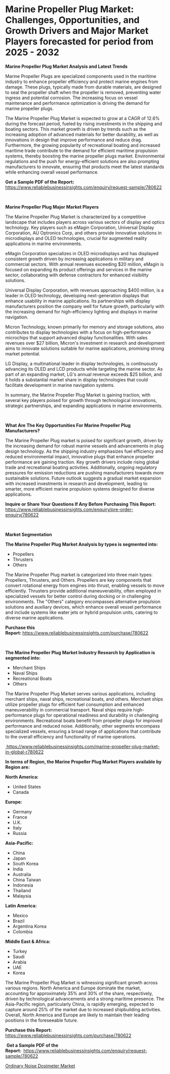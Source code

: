 <p><h1>Marine Propeller Plug Market: Challenges, Opportunities, and Growth Drivers and Major Market Players forecasted for period from 2025 - 2032</h1></p><p><strong>Marine Propeller Plug Market Analysis and Latest Trends</strong></p>
<p><p>Marine Propeller Plugs are specialized components used in the maritime industry to enhance propeller efficiency and protect marine engines from damage. These plugs, typically made from durable materials, are designed to seal the propeller shaft when the propeller is removed, preventing water ingress and potential corrosion. The increasing focus on vessel maintenance and performance optimization is driving the demand for marine propeller plugs.</p><p>The Marine Propeller Plug Market is expected to grow at a CAGR of 12.6% during the forecast period, fueled by rising investments in the shipping and boating sectors. This market growth is driven by trends such as the increasing adoption of advanced materials for better durability, as well as innovations in design that improve performance and reduce drag. Furthermore, the growing popularity of recreational boating and increased maritime trade contribute to the demand for efficient maritime propulsion systems, thereby boosting the marine propeller plugs market. Environmental regulations and the push for energy-efficient solutions are also prompting manufacturers to innovate, ensuring that products meet the latest standards while enhancing overall vessel performance.</p></p>
<p><strong>Get a Sample PDF of the Report:&nbsp;</strong> <a href="https://www.reliablebusinessinsights.com/enquiry/request-sample/780622?utm_campaign=2789&utm_medium=2&utm_source=Github&utm_content=ia&utm_term=26032025&utm_id=marine-propeller-plug">https://www.reliablebusinessinsights.com/enquiry/request-sample/780622</a></p>
<p>&nbsp;</p>
<p><strong>Marine Propeller Plug Major Market Players</strong></p>
<p><p>The Marine Propeller Plug Market is characterized by a competitive landscape that includes players across various sectors of display and optics technology. Key players such as eMagin Corporation, Universal Display Corporation, AU Optronics Corp, and others provide innovative solutions in microdisplays and OLED technologies, crucial for augmented reality applications in marine environments.</p><p>eMagin Corporation specializes in OLED microdisplays and has displayed consistent growth driven by increasing applications in military and commercial sectors. With annual revenues exceeding $20 million, eMagin is focused on expanding its product offerings and services in the marine sector, collaborating with defense contractors for enhanced visibility solutions.</p><p>Universal Display Corporation, with revenues approaching $400 million, is a leader in OLED technology, developing next-generation displays that enhance usability in marine applications. Its partnerships with display manufacturers position the company well for future growth, particularly with the increasing demand for high-efficiency lighting and displays in marine navigation.</p><p>Micron Technology, known primarily for memory and storage solutions, also contributes to display technologies with a focus on high-performance microchips that support advanced display functionalities. With sales revenues over $27 billion, Micron's investment in research and development aims to innovate solutions suitable for marine applications, promising strong market potential.</p><p>LG Display, a multinational leader in display technologies, is continuously advancing its OLED and LCD products while targeting the marine sector. As part of an expanding market, LG's annual revenue exceeds $25 billion, and it holds a substantial market share in display technologies that could facilitate development in marine navigation systems.</p><p>In summary, the Marine Propeller Plug Market is gaining traction, with several key players poised for growth through technological innovations, strategic partnerships, and expanding applications in marine environments.</p></p>
<p>&nbsp;</p>
<p><strong>What Are The Key Opportunities For Marine Propeller Plug Manufacturers?</strong></p>
<p><p>The Marine Propeller Plug market is poised for significant growth, driven by the increasing demand for robust marine vessels and advancements in plug design technology. As the shipping industry emphasizes fuel efficiency and reduced environmental impact, innovative plugs that enhance propeller performance are gaining traction. Key growth drivers include rising global trade and recreational boating activities. Additionally, ongoing regulatory pressures for emission reductions are pushing manufacturers towards more sustainable solutions. Future outlook suggests a gradual market expansion with increased investments in research and development, leading to smarter, more efficient marine propulsion systems designed for diverse applications.</p></p>
<p><strong>Inquire or Share Your Questions If Any Before Purchasing This Report:</strong> <a href="https://www.reliablebusinessinsights.com/enquiry/pre-order-enquiry/780622?utm_campaign=2789&utm_medium=2&utm_source=Github&utm_content=ia&utm_term=26032025&utm_id=marine-propeller-plug">https://www.reliablebusinessinsights.com/enquiry/pre-order-enquiry/780622</a></p>
<p>&nbsp;</p>
<p><strong>Market Segmentation</strong></p>
<p><strong>The Marine Propeller Plug Market Analysis by types is segmented into:</strong></p>
<p><ul><li>Propellers</li><li>Thrusters</li><li>Others</li></ul></p>
<p><p>The Marine Propeller Plug market is categorized into three main types: Propellers, Thrusters, and Others. Propellers are key components that convert rotational energy from engines into thrust, enabling vessels to move efficiently. Thrusters provide additional maneuverability, often employed in specialized vessels for better control during docking or in challenging environments. The "Others" category encompasses alternative propulsion solutions and auxiliary devices, which enhance overall vessel performance and include systems like water jets or hybrid propulsion units, catering to diverse marine applications.</p></p>
<p><strong>Purchase this Report:&nbsp;</strong><a href="https://www.reliablebusinessinsights.com/purchase/780622?utm_campaign=2789&utm_medium=2&utm_source=Github&utm_content=ia&utm_term=26032025&utm_id=marine-propeller-plug">https://www.reliablebusinessinsights.com/purchase/780622</a></p>
<p>&nbsp;</p>
<p><strong>The Marine Propeller Plug Market Industry Research by Application is segmented into:</strong></p>
<p><ul><li>Merchant Ships</li><li>Naval Ships</li><li>Recreational Boats</li><li>Others</li></ul></p>
<p><p>The Marine Propeller Plug Market serves various applications, including merchant ships, naval ships, recreational boats, and others. Merchant ships utilize propeller plugs for efficient fuel consumption and enhanced maneuverability in commercial transport. Naval ships require high-performance plugs for operational readiness and durability in challenging environments. Recreational boats benefit from propeller plugs for improved performance and reduced noise. Additionally, other segments encompass specialized vessels, ensuring a broad range of applications that contribute to the overall efficiency and functionality of marine operations.</p></p>
<p><a href="https://www.reliablebusinessinsights.com/marine-propeller-plug-market-in-global-r780622?utm_campaign=2789&utm_medium=2&utm_source=Github&utm_content=ia&utm_term=26032025&utm_id=marine-propeller-plug">&nbsp;https://www.reliablebusinessinsights.com/marine-propeller-plug-market-in-global-r780622</a></p>
<p><strong>In terms of Region, the Marine Propeller Plug Market Players available by Region are:</strong></p>
<p>
    <p> <strong> North America: </strong>
        <ul>
            <li>United States</li>
            <li>Canada</li>
        </ul>
        </p> 
    <p> <strong> Europe: </strong>
        <ul>
            <li>Germany</li>
            <li>France</li>
            <li>U.K.</li>
            <li>Italy</li>
            <li>Russia</li>
        </ul>
        </p> 
    <p> <strong> Asia-Pacific: </strong>
        <ul>
            <li>China</li>
            <li>Japan</li>
            <li>South Korea</li>
            <li>India</li>
            <li>Australia</li>
            <li>China Taiwan</li>
            <li>Indonesia</li>
            <li>Thailand</li>
            <li>Malaysia</li>
        </ul>
        </p> 
    <p> <strong> Latin America: </strong>
        <ul>
            <li>Mexico</li>
            <li>Brazil</li>
            <li>Argentina Korea</li>
            <li>Colombia</li>
        </ul>
        </p> 
    <p> <strong> Middle East & Africa: </strong>
        <ul>
            <li>Turkey</li>
            <li>Saudi</li>
            <li>Arabia</li>
            <li>UAE</li>
            <li>Korea</li>
        </ul>
    </p>
    </p>
<p><p>The Marine Propeller Plug Market is witnessing significant growth across various regions. North America and Europe dominate the market, accounting for approximately 35% and 30% of the share, respectively, driven by technological advancements and a strong maritime presence. The Asia-Pacific region, particularly China, is rapidly emerging, expected to capture around 25% of the market due to increased shipbuilding activities. Overall, North America and Europe are likely to maintain their leading positions in the foreseeable future.</p></p>
<p><strong>Purchase this Report: </strong><a href="https://www.reliablebusinessinsights.com/purchase/780622?utm_campaign=2789&utm_medium=2&utm_source=Github&utm_content=ia&utm_term=26032025&utm_id=marine-propeller-plug">https://www.reliablebusinessinsights.com/purchase/780622</a></p>
<p>&nbsp;<strong>Get a Sample PDF of the Report:&nbsp;&nbsp;</strong><a href="https://www.reliablebusinessinsights.com/enquiry/request-sample/780622?utm_campaign=2789&utm_medium=2&utm_source=Github&utm_content=ia&utm_term=26032025&utm_id=marine-propeller-plug">https://www.reliablebusinessinsights.com/enquiry/request-sample/780622</a></p>
<p><strong></strong></p>
<p><p><a href="https://github.com/sapsaidamary/Market-Research-Report-List-1/blob/main/ordinary-noise-dosimeter-market.md?utm_campaign=2789&utm_medium=2&utm_source=Github&utm_content=ia&utm_term=26032025&utm_id=marine-propeller-plug">Ordinary Noise Dosimeter Market</a></p></p>